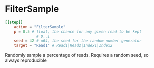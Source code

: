 # FilterSample


```toml
[[step]]
    action = "FilterSample"
    p = 0.5 # float, the chance for any given read to be kept
              # 0..1
    seed = 42 # u64, the seed for the random number generator
    target = "Read1" # Read1|Read2|Index1|Index2
```

Randomly sample a percentage of reads.
Requires a random seed, so always reproducible

